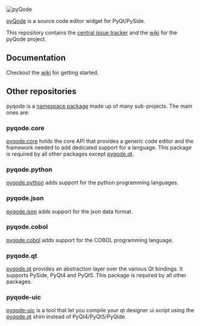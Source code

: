 ![pyQode](https://raw.githubusercontent.com/pyQode/pyqode.core/master/doc/source/_static/pyqode-banner.png)

[pyQode](https://github.com/pyQode) is a source code editor widget for PyQt/PySide.

This repository contains the [central issue tracker](https://github.com/pyQode/pyQode/issues) and the [wiki](https://github.com/pyQode/pyQode/wiki) for the pyQode project.

## Documentation

Checkout the [wiki](https://github.com/pyQode/pyQode/wiki) for getting started.

## Other repositories

pyqode is a [namespace package](http://legacy.python.org/dev/peps/pep-0382/) made up of many sub-projects. The main ones are:

### pyqode.core

[pyqode.core](https://github.com/pyQode/pyqode.core) holds the core API that provides a generic code editor and the framework needed to 
add dedicated support for a language. This package is required by all other packages except [pyqode.qt](https://github.com/pyQode/pyqode.qt).

### pyqode.python

[pyqode.python](https://github.com/pyQode/pyqode.python) adds support for the python programming languages. 

### pyqode.json

[pyqode.json](https://github.com/pyQode/pyqode.json) adds support for the json data format.

### pyqode.cobol

[pyqode.cobol](https://github.com/pyQode/pyqode.cobol) adds support for the COBOL programming language.

### pyqode.qt

[pyqode.qt](https://github.com/pyQode/pyqode.qt) provides an abstraction layer over the various Qt bindings. It supports PySide, PyQt4 and PyQt5.
This package is required by all other packages.

### pyqode-uic

[pyqode-uic]() is a tool that let you compile your qt designer ui script using the [pyqode.qt](https://github.com/pyQode/pyqode.qt) shim instead of PyQt4/PyQt5/PyQide.
